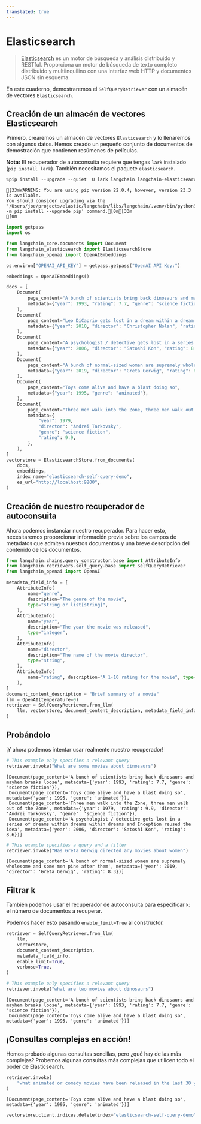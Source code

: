 ```yaml
---
translated: true
---
```


# Elasticsearch

> [Elasticsearch](https://www.elastic.co/elasticsearch/) es un motor de búsqueda y análisis distribuido y RESTful.
> Proporciona un motor de búsqueda de texto completo distribuido y multiinquilino con una interfaz web HTTP y documentos JSON sin esquema.

En este cuaderno, demostraremos el `SelfQueryRetriever` con un almacén de vectores `Elasticsearch`.

## Creación de un almacén de vectores Elasticsearch

Primero, crearemos un almacén de vectores `Elasticsearch` y lo llenaremos con algunos datos. Hemos creado un pequeño conjunto de documentos de demostración que contienen resúmenes de películas.

**Nota:** El recuperador de autoconsuita requiere que tengas `lark` instalado (`pip install lark`). También necesitamos el paquete `elasticsearch`.

```python
%pip install --upgrade --quiet  U lark langchain langchain-elasticsearch
```

```output
[33mWARNING: You are using pip version 22.0.4; however, version 23.3 is available.
You should consider upgrading via the '/Users/joe/projects/elastic/langchain/libs/langchain/.venv/bin/python3 -m pip install --upgrade pip' command.[0m[33m
[0m
```

```python
import getpass
import os

from langchain_core.documents import Document
from langchain_elasticsearch import ElasticsearchStore
from langchain_openai import OpenAIEmbeddings

os.environ["OPENAI_API_KEY"] = getpass.getpass("OpenAI API Key:")

embeddings = OpenAIEmbeddings()
```

```python
docs = [
    Document(
        page_content="A bunch of scientists bring back dinosaurs and mayhem breaks loose",
        metadata={"year": 1993, "rating": 7.7, "genre": "science fiction"},
    ),
    Document(
        page_content="Leo DiCaprio gets lost in a dream within a dream within a dream within a ...",
        metadata={"year": 2010, "director": "Christopher Nolan", "rating": 8.2},
    ),
    Document(
        page_content="A psychologist / detective gets lost in a series of dreams within dreams within dreams and Inception reused the idea",
        metadata={"year": 2006, "director": "Satoshi Kon", "rating": 8.6},
    ),
    Document(
        page_content="A bunch of normal-sized women are supremely wholesome and some men pine after them",
        metadata={"year": 2019, "director": "Greta Gerwig", "rating": 8.3},
    ),
    Document(
        page_content="Toys come alive and have a blast doing so",
        metadata={"year": 1995, "genre": "animated"},
    ),
    Document(
        page_content="Three men walk into the Zone, three men walk out of the Zone",
        metadata={
            "year": 1979,
            "director": "Andrei Tarkovsky",
            "genre": "science fiction",
            "rating": 9.9,
        },
    ),
]
vectorstore = ElasticsearchStore.from_documents(
    docs,
    embeddings,
    index_name="elasticsearch-self-query-demo",
    es_url="http://localhost:9200",
)
```

## Creación de nuestro recuperador de autoconsuita

Ahora podemos instanciar nuestro recuperador. Para hacer esto, necesitaremos proporcionar información previa sobre los campos de metadatos que admiten nuestros documentos y una breve descripción del contenido de los documentos.

```python
from langchain.chains.query_constructor.base import AttributeInfo
from langchain.retrievers.self_query.base import SelfQueryRetriever
from langchain_openai import OpenAI

metadata_field_info = [
    AttributeInfo(
        name="genre",
        description="The genre of the movie",
        type="string or list[string]",
    ),
    AttributeInfo(
        name="year",
        description="The year the movie was released",
        type="integer",
    ),
    AttributeInfo(
        name="director",
        description="The name of the movie director",
        type="string",
    ),
    AttributeInfo(
        name="rating", description="A 1-10 rating for the movie", type="float"
    ),
]
document_content_description = "Brief summary of a movie"
llm = OpenAI(temperature=0)
retriever = SelfQueryRetriever.from_llm(
    llm, vectorstore, document_content_description, metadata_field_info, verbose=True
)
```

## Probándolo

¡Y ahora podemos intentar usar realmente nuestro recuperador!

```python
# This example only specifies a relevant query
retriever.invoke("What are some movies about dinosaurs")
```

```output
[Document(page_content='A bunch of scientists bring back dinosaurs and mayhem breaks loose', metadata={'year': 1993, 'rating': 7.7, 'genre': 'science fiction'}),
 Document(page_content='Toys come alive and have a blast doing so', metadata={'year': 1995, 'genre': 'animated'}),
 Document(page_content='Three men walk into the Zone, three men walk out of the Zone', metadata={'year': 1979, 'rating': 9.9, 'director': 'Andrei Tarkovsky', 'genre': 'science fiction'}),
 Document(page_content='A psychologist / detective gets lost in a series of dreams within dreams within dreams and Inception reused the idea', metadata={'year': 2006, 'director': 'Satoshi Kon', 'rating': 8.6})]
```

```python
# This example specifies a query and a filter
retriever.invoke("Has Greta Gerwig directed any movies about women")
```

```output
[Document(page_content='A bunch of normal-sized women are supremely wholesome and some men pine after them', metadata={'year': 2019, 'director': 'Greta Gerwig', 'rating': 8.3})]
```

## Filtrar k

También podemos usar el recuperador de autoconsuita para especificar `k`: el número de documentos a recuperar.

Podemos hacer esto pasando `enable_limit=True` al constructor.

```python
retriever = SelfQueryRetriever.from_llm(
    llm,
    vectorstore,
    document_content_description,
    metadata_field_info,
    enable_limit=True,
    verbose=True,
)
```

```python
# This example only specifies a relevant query
retriever.invoke("what are two movies about dinosaurs")
```

```output
[Document(page_content='A bunch of scientists bring back dinosaurs and mayhem breaks loose', metadata={'year': 1993, 'rating': 7.7, 'genre': 'science fiction'}),
 Document(page_content='Toys come alive and have a blast doing so', metadata={'year': 1995, 'genre': 'animated'})]
```

## ¡Consultas complejas en acción!

Hemos probado algunas consultas sencillas, pero ¿qué hay de las más complejas? Probemos algunas consultas más complejas que utilicen todo el poder de Elasticsearch.

```python
retriever.invoke(
    "what animated or comedy movies have been released in the last 30 years about animated toys?"
)
```

```output
[Document(page_content='Toys come alive and have a blast doing so', metadata={'year': 1995, 'genre': 'animated'})]
```

```python
vectorstore.client.indices.delete(index="elasticsearch-self-query-demo")
```
